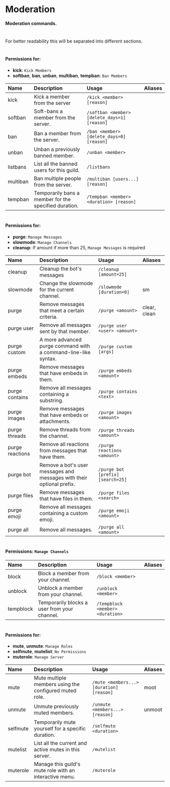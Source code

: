 # Moderation

**Moderation commands.**
#
For better readability this will be separated into different sections.
#

#### Permissions for:
- **kick**: `Kick Members`
- **softban**, **ban**, **unban**, **multiban**, **tempban**: `Ban Members`

| Name | Description | Usage | Aliases |
| :--- | :--- | :--- | :---
| kick | Kick a member from the server | `/kick <member> [reason]`
| softban | Soft-bans a member from the server. | `/softban <member> [delete_days=1] [reason]` 
| ban | Ban a member from the server. | `/ban <member> [delete_days=0] [reason]`
| unban | Unban a previously banned member. | `/unban <member>` |
| listbans | List all the banned users for this guild. | `/listbans` 
| multiban | Ban multiple people from the server. | `/multiban [users...] [reason]` 
| tempban | Temporarily bans a member for the specified duration. | `/tempban <member> <duration> [reason]` | 

#
#
#### Permissions for:
- **purge**: `Manage Messages`
- **slowmode**: `Manage Channels`
- **cleanup**: If amount if more than 25, `Manage Messages` is required

| Name | Description | Usage | Aliases |
| :--- | :--- | :--- | :---
| cleanup | Cleanup the bot's messages | `/cleanup [amount=25]`|
| slowmode | Change the slowmode for the current channel. | `/slowmode [duration=0]` | sm |
| purge | Remove messages that meet a certain criteria. | `/purge <amount>` | clear, clean
| purge user | Remove all messages sent by that member. | `/purge user <user> <amount>`
| purge custom | A more advanced purge command with a command-line-like syntax. | `/purge custom [args]`
| purge embeds | Remove messages that have embeds in them. | `/purge embeds <amount>`
| purge contains | Remove all messages containing a substring. | `/purge contains <text>`
| purge images | Remove messages that have embeds or attachments. | `/purge images <amount>`
| purge threads | Remove threads from the channel. | `/purge threads <amount>`
| purge reactions | Remove all reactions from messages that have them. | `/purge reactions <amount>`
| purge bot | Remove a bot's user messages and messages with their optional prefix. | `/purge bot [prefix] [search=25]`
| purge files | Remove messages that have files in them. | `/purge files <search>`
| purge emoji | Remove all messages containing a custom emoji. | `/purge emoji <amount>`
| purge all | Remove all messages. | `/purge all <amount>`

#
#
#### Permissions: `Manage Channels`

| Name | Description | Usage | Aliases |
| :--- | :--- | :--- | :---
| block | Block a member from your channel. | `/block <member>`
| unblock | Unblock a member from your channel. | `/unblock <member>`
| tempblock | Temporarily blocks a user from your channel. | `/tempblock <member> <duration>`

#
#
#### Permissions for: 
- **mute**, **unmute**: `Manage Roles`
- **selfmute**, **mutelist**: `No Permissions`
- **muterole**: `Manage Server`

| Name | Description | Usage | Aliases |
| :--- | :--- | :--- | :---
| mute | Mute multiple members using the configured muted role. | `/mute <members...> [duration] [reason]` | moot |
| unmute | Unmute previously muted members. | `/unmute <members...> [reason]` | unmoot |
| selfmute | Temporarily mute yourself for a specific duration. | `/selfmute <duration>`
| mutelist | List all the current and active mutes in this server. | `/mutelist`
| muterole | Manage this guild's mute role with an interactive menu. | `/muterole`
